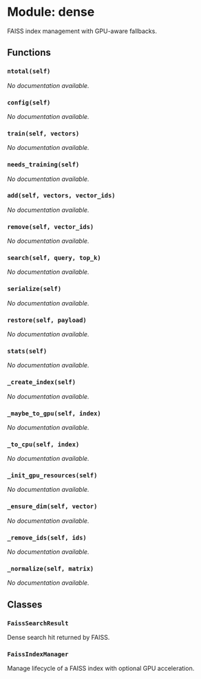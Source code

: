 # Module: dense

FAISS index management with GPU-aware fallbacks.

## Functions

### `ntotal(self)`

*No documentation available.*

### `config(self)`

*No documentation available.*

### `train(self, vectors)`

*No documentation available.*

### `needs_training(self)`

*No documentation available.*

### `add(self, vectors, vector_ids)`

*No documentation available.*

### `remove(self, vector_ids)`

*No documentation available.*

### `search(self, query, top_k)`

*No documentation available.*

### `serialize(self)`

*No documentation available.*

### `restore(self, payload)`

*No documentation available.*

### `stats(self)`

*No documentation available.*

### `_create_index(self)`

*No documentation available.*

### `_maybe_to_gpu(self, index)`

*No documentation available.*

### `_to_cpu(self, index)`

*No documentation available.*

### `_init_gpu_resources(self)`

*No documentation available.*

### `_ensure_dim(self, vector)`

*No documentation available.*

### `_remove_ids(self, ids)`

*No documentation available.*

### `_normalize(self, matrix)`

*No documentation available.*

## Classes

### `FaissSearchResult`

Dense search hit returned by FAISS.

### `FaissIndexManager`

Manage lifecycle of a FAISS index with optional GPU acceleration.
